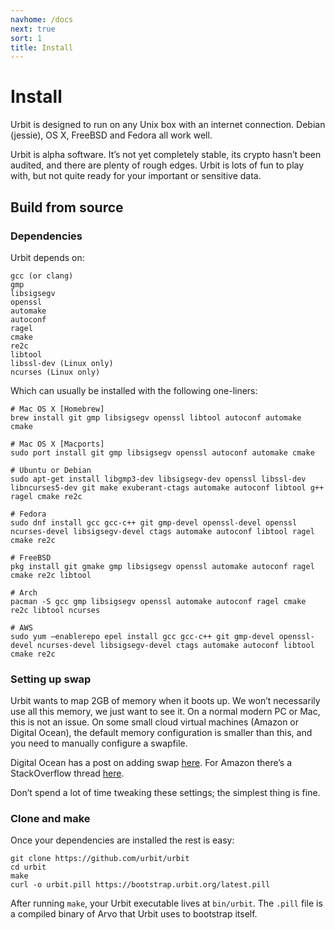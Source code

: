 ```yaml
---
navhome: /docs
next: true
sort: 1
title: Install
---
```


# Install

Urbit is designed to run on any Unix box with an internet connection.  Debian
(jessie), OS X, FreeBSD and Fedora all work well.

Urbit is alpha software.  It’s not yet completely stable, its crypto hasn’t
been audited, and there are plenty of rough edges.  Urbit is lots of fun to play
with, but not quite ready for your important or sensitive data.

## Build from source

### Dependencies

Urbit depends on:

    gcc (or clang)
    gmp
    libsigsegv
    openssl
    automake
    autoconf
    ragel
    cmake
    re2c
    libtool
    libssl-dev (Linux only)
    ncurses (Linux only)

Which can usually be installed with the following one-liners:

    # Mac OS X [Homebrew]
    brew install git gmp libsigsegv openssl libtool autoconf automake cmake

    # Mac OS X [Macports]
    sudo port install git gmp libsigsegv openssl autoconf automake cmake

    # Ubuntu or Debian
    sudo apt-get install libgmp3-dev libsigsegv-dev openssl libssl-dev libncurses5-dev git make exuberant-ctags automake autoconf libtool g++ ragel cmake re2c

    # Fedora
    sudo dnf install gcc gcc-c++ git gmp-devel openssl-devel openssl ncurses-devel libsigsegv-devel ctags automake autoconf libtool ragel cmake re2c

    # FreeBSD
    pkg install git gmake gmp libsigsegv openssl automake autoconf ragel cmake re2c libtool

    # Arch
    pacman -S gcc gmp libsigsegv openssl automake autoconf ragel cmake re2c libtool ncurses

    # AWS
    sudo yum —enablerepo epel install gcc gcc-c++ git gmp-devel openssl-devel ncurses-devel libsigsegv-devel ctags automake autoconf libtool cmake re2c

### Setting up swap

Urbit wants to map 2GB of memory when it boots up.  We won’t
necessarily use all this memory, we just want to see it.  On a
normal modern PC or Mac, this is not an issue.  On some small
cloud virtual machines (Amazon or Digital Ocean), the default
memory configuration is smaller than this, and you need to
manually configure a swapfile.

Digital Ocean has a post on adding swap [here](https://www.digitalocean.com/community/tutorials/how-to-add-swap-on-ubuntu-14-04).  For Amazon there’s a StackOverflow thread [here](http://stackoverflow.com/questions/17173972/how-do-you-add-swap-to-an-ec2-instance).

Don’t spend a lot of time tweaking these settings; the simplest
thing is fine.

### Clone and make

Once your dependencies are installed the rest is easy:

    git clone https://github.com/urbit/urbit
    cd urbit
    make
    curl -o urbit.pill https://bootstrap.urbit.org/latest.pill

After running `make`, your Urbit executable lives at `bin/urbit`.  The `.pill` file is a compiled binary of Arvo that Urbit uses to bootstrap itself.
